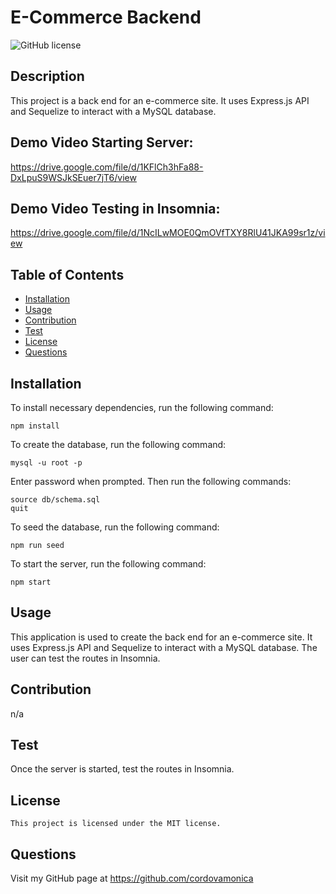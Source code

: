 # E-Commerce Backend
![GitHub license](https://img.shields.io/badge/license-MIT-blue.svg)

## Description
This project is a back end for an e-commerce site. It uses Express.js API and Sequelize to interact with a MySQL database.

## Demo Video Starting Server:
https://drive.google.com/file/d/1KFlCh3hFa88-DxLpuS9WSJkSEuer7jT6/view

## Demo Video Testing in Insomnia:
https://drive.google.com/file/d/1NcILwMOE0QmOVfTXY8RlU41JKA99sr1z/view

## Table of Contents
* [Installation](#installation)
* [Usage](#usage)
* [Contribution](#contribution)
* [Test](#test)
* [License](#license)
* [Questions](#questions)

## Installation
To install necessary dependencies, run the following command:
```
npm install
```
To create the database, run the following command:
```
mysql -u root -p
```
Enter password when prompted. Then run the following commands:
```
source db/schema.sql
quit
```
To seed the database, run the following command:
```
npm run seed
```
To start the server, run the following command:
```
npm start
```

## Usage
This application is used to create the back end for an e-commerce site. It uses Express.js API and Sequelize to interact with a MySQL database. The user can test the routes in Insomnia.

## Contribution
n/a

## Test
Once the server is started, test the routes in Insomnia.

## License
    This project is licensed under the MIT license.

## Questions
Visit my GitHub page at https://github.com/cordovamonica
